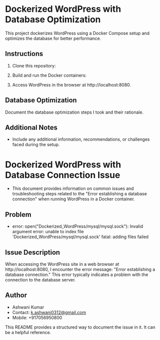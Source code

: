 # Dockerized WordPress with Database Optimization

This project dockerizes WordPress using a Docker Compose setup and optimizes the database for better performance.

## Instructions

1. Clone this repository:

2. Build and run the Docker containers:

3. Access WordPress in the browser at http://localhost:8080.

## Database Optimization

Document the database optimization steps I took and their rationale.

## Additional Notes
- Include any additional information, recommendations, or challenges faced during the setup.

# Dockerized WordPress with Database Connection Issue
- This document provides information on common issues and troubleshooting steps related to the "Error establishing a database connection" when running WordPress in a Docker container.

## Problem 
- error: open("Dockerized_WordPress/mysql/mysql.sock"): Invalid argument error: unable to index file 'Dockerized_WordPress/mysql/mysql.sock'
fatal: adding files failed
 
## Issue Description
When accessing the WordPress site in a web browser at http://localhost:8080, I encounter the error message: "Error establishing a database connection." This error typically indicates a problem with the connection to the database server.

## Author
- Ashwani Kumar
- Contact: k.ashwani0312@gmail.com
- Mobile: +917056950800

This README provides a structured way to document the issue in it. It can be a helpful reference.